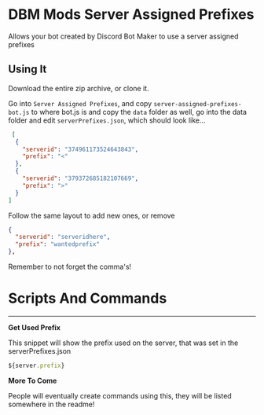 
# DBM Mods Server Assigned Prefixes


Allows your bot created by Discord Bot Maker to use a server assigned prefixes

## Using It
Download the entire zip archive, or clone it.

Go into `Server Assigned Prefixes`, and copy `server-assigned-prefixes-bot.js` to where bot.js is and copy the `data` folder as well, go into the data folder and edit `serverPrefixes.json`, which should look like...

```json
 [
  {
    "serverid": "374961173524643843",
    "prefix": "<"
  },
  {
    "serverid": "379372685182107669",
    "prefix": ">"
  }
]

```

Follow the same layout to add new ones, or remove

```json
{
  "serverid": "serveridhere",
  "prefix": "wantedprefix"
},
```

Remember to not forget the comma's!



# Scripts And Commands

----------------------------------------------------------------------------------------------------------------------------------------

**Get Used Prefix**

This snippet will show the prefix used on the server, that was set in the serverPrefixes.json
```js
${server.prefix}
```

**More To Come**

People will eventually create commands using this, they will be listed somewhere in the readme!


